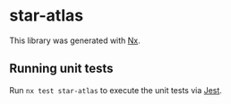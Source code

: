 # star-atlas

This library was generated with [Nx](https://nx.dev).

## Running unit tests

Run `nx test star-atlas` to execute the unit tests via [Jest](https://jestjs.io).
